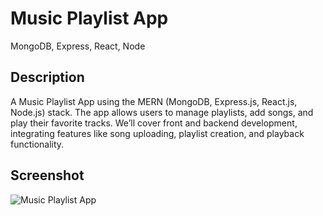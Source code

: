# Music Playlist App
MongoDB, Express, React, Node

## Description
A Music Playlist App using the MERN (MongoDB, Express.js, React.js, Node.js) stack. The app allows users to manage playlists, add songs, and play their favorite tracks. We’ll cover front and backend development, integrating features like song uploading, playlist creation, and playback functionality. 

## Screenshot
![Music Playlist App](https://github.com/jaysmith13/Music-Playlist-App/assets/99004555/9147faa9-3509-4f6d-aa48-17cd580eb563)
